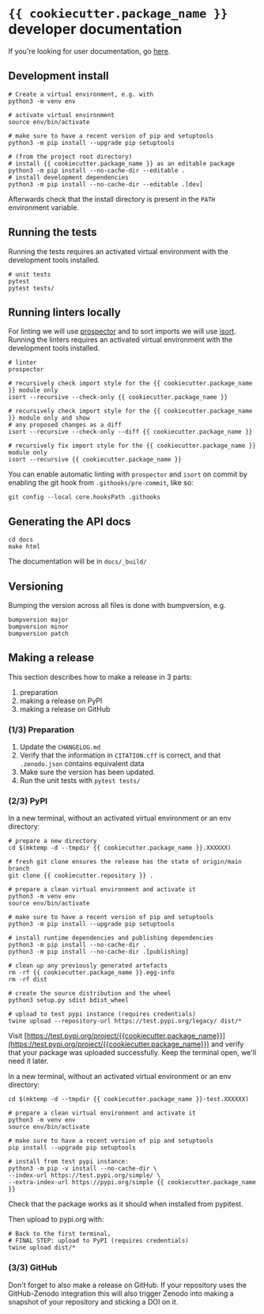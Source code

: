 # `{{ cookiecutter.package_name }}` developer documentation

If you're looking for user documentation, go [here](README.md).

## Development install

```shell
# Create a virtual environment, e.g. with
python3 -m venv env

# activate virtual environment
source env/bin/activate

# make sure to have a recent version of pip and setuptools
python3 -m pip install --upgrade pip setuptools

# (from the project root directory)
# install {{ cookiecutter.package_name }} as an editable package
python3 -m pip install --no-cache-dir --editable .
# install development dependencies
python3 -m pip install --no-cache-dir --editable .[dev]
```

Afterwards check that the install directory is present in the `PATH` environment variable.

## Running the tests

Running the tests requires an activated virtual environment with the development tools installed.

```shell
# unit tests
pytest
pytest tests/
```

## Running linters locally

For linting we will use [prospector](https://pypi.org/project/prospector/) and to sort imports we will use
[isort](https://pycqa.github.io/isort/). Running the linters requires an activated virtual environment with the
development tools installed.

```shell
# linter
prospector

# recursively check import style for the {{ cookiecutter.package_name }} module only
isort --recursive --check-only {{ cookiecutter.package_name }}

# recursively check import style for the {{ cookiecutter.package_name }} module only and show
# any proposed changes as a diff
isort --recursive --check-only --diff {{ cookiecutter.package_name }}

# recursively fix import style for the {{ cookiecutter.package_name }} module only
isort --recursive {{ cookiecutter.package_name }}
```

You can enable automatic linting with `prospector` and `isort` on commit by enabling the git hook from `.githooks/pre-commit`, like so:

```shell
git config --local core.hooksPath .githooks
```

## Generating the API docs

```shell
cd docs
make html
```

The documentation will be in `docs/_build/`

## Versioning

Bumping the version across all files is done with bumpversion, e.g.

```shell
bumpversion major
bumpversion minor
bumpversion patch
```

## Making a release

This section describes how to make a release in 3 parts:

1. preparation
1. making a release on PyPI
1. making a release on GitHub

### (1/3) Preparation

1.  Update the `CHANGELOG.md`
2.  Verify that the information in `CITATION.cff` is correct, and that `.zenodo.json` contains equivalent data
3.  Make sure the version has been updated.
4.  Run the unit tests with `pytest tests/`

### (2/3) PyPI

In a new terminal, without an activated virtual environment or an env directory:

```shell
# prepare a new directory
cd $(mktemp -d --tmpdir {{ cookiecutter.package_name }}.XXXXXX)

# fresh git clone ensures the release has the state of origin/main branch
git clone {{ cookiecutter.repository }} .

# prepare a clean virtual environment and activate it
python3 -m venv env
source env/bin/activate

# make sure to have a recent version of pip and setuptools
python3 -m pip install --upgrade pip setuptools

# install runtime dependencies and publishing dependencies
python3 -m pip install --no-cache-dir .
python3 -m pip install --no-cache-dir .[publishing]

# clean up any previously generated artefacts 
rm -rf {{ cookiecutter.package_name }}.egg-info
rm -rf dist

# create the source distribution and the wheel
python3 setup.py sdist bdist_wheel

# upload to test pypi instance (requires credentials)
twine upload --repository-url https://test.pypi.org/legacy/ dist/*
```

Visit
[https://test.pypi.org/project/{{cookiecutter.package_name}}](https://test.pypi.org/project/{{cookiecutter.package_name}})
and verify that your package was uploaded successfully. Keep the terminal open, we'll need it later.

In a new terminal, without an activated virtual environment or an env directory:

```shell
cd $(mktemp -d --tmpdir {{ cookiecutter.package_name }}-test.XXXXXX)

# prepare a clean virtual environment and activate it
python3 -m venv env
source env/bin/activate

# make sure to have a recent version of pip and setuptools
pip install --upgrade pip setuptools

# install from test pypi instance:
python3 -m pip -v install --no-cache-dir \
--index-url https://test.pypi.org/simple/ \
--extra-index-url https://pypi.org/simple {{ cookiecutter.package_name }}
```

Check that the package works as it should when installed from pypitest.

Then upload to pypi.org with:

```shell
# Back to the first terminal,
# FINAL STEP: upload to PyPI (requires credentials)
twine upload dist/*
```

### (3/3) GitHub

Don't forget to also make a release on GitHub. If your repository uses the GitHub-Zenodo integration this will also
trigger Zenodo into making a snapshot of your repository and sticking a DOI on it.
